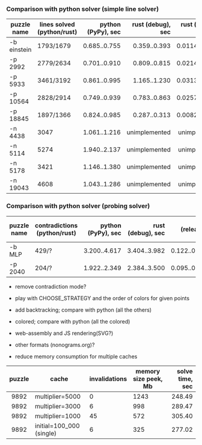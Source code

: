 ### Comparison with python solver (simple line solver)

| puzzle name | lines solved (python/rust) | python (PyPy), sec | rust (debug), sec | rust (release), sec | gain, times |
|-------------|----------------------------|-------------------:|------------------:|--------------------:|:-----------:|
| -b einstein | 1793/1679                  | 0.685..0.755       | 0.359..0.393      | 0.0114..0.0127      | 54..66      |
| -p 2992     | 2779/2634                  | 0.701..0.910       | 0.809..0.815      | 0.0214..0.0277      | 25..42      |
| -p 5933     | 3461/3192                  | 0.861..0.995       | 1.165..1.230      | 0.0313..0.0427      | 20..32      |
| -p 10564    | 2828/2914                  | 0.749..0.939       | 0.783..0.863      | 0.0257..0.0305      | 25..36      |
| -p 18845    | 1897/1366                  | 0.824..0.985       | 0.287..0.313      | 0.0082..0.0116      | 71..120     |
| -n 4438     | 3047                       | 1.061..1.216       | unimplemented     | unimplemented       | N/A         |
| -n 5114     | 5274                       | 1.940..2.137       | unimplemented     | unimplemented       | N/A         |
| -n 5178     | 3421                       | 1.146..1.380       | unimplemented     | unimplemented       | N/A         |
| -n 19043    | 4608                       | 1.043..1.286       | unimplemented     | unimplemented       | N/A         |


### Comparison with python solver (probing solver)

| puzzle name | contradictions (python/rust) | python (PyPy), sec | rust (debug), sec | rust (release), sec | gain, times |
|-------------|------------------------------|-------------------:|------------------:|--------------------:|:-----------:|
| -b MLP      | 429/?                        | 3.200..4.617       | 3.404..3.982      | 0.122..0.162        | 19..38      |
| -p 2040     | 204/?                        | 1.922..2.349       | 2.384..3.500      | 0.095..0.124        | 15..25      |


- remove contradiction mode?

- play with CHOOSE_STRATEGY and the order of colors for given points

- add backtracking; compare with python (all the others)

- colored; compare with python (all the colored)

- web-assembly and JS rendering(SVG?)

- other formats (nonograms.org)?

- reduce memory consumption for multiple caches

| puzzle | cache                    | invalidations | memory size peek, Mb | solve time, sec |
|:------:|--------------------------|---------------|----------------------|----------------:|
| 9892   | multiplier=5000          | 0             |                 1243 | 248.49
| 9892   | multiplier=3000          | 6             |                  998 | 289.47
| 9892   | multiplier=1000          | 45            |                  572 | 305.40
| 9892   | initial=100_000 (single) | 6             |                  325 | 277.02
